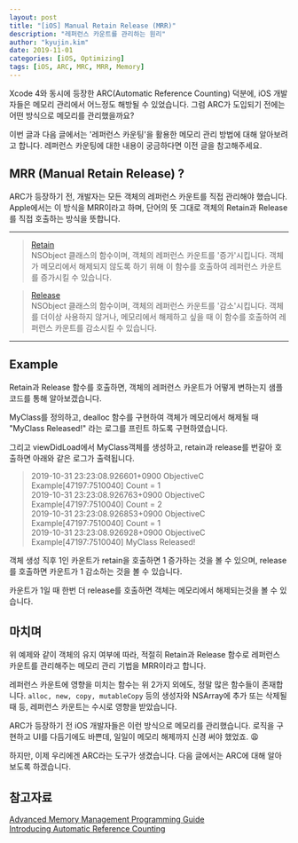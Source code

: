 ```yaml
---
layout: post
title: "[iOS] Manual Retain Release (MRR)"
description: "레퍼런스 카운트를 관리하는 원리"
author: "kyujin.kim"
date: 2019-11-01
categories: [iOS, Optimizing]
tags: [iOS, ARC, MRC, MRR, Memory]
---
```


Xcode 4와 동시에 등장한 ARC(Automatic Reference Counting) 덕분에, iOS 개발자들은 메모리 관리에서 어느정도 해방될 수 있었습니다. 그럼 ARC가 도입되기 전에는 어떤 방식으로 메모리를 관리했을까요? 

이번 글과 다음 글에서는 '레퍼런스 카운팅'을 활용한 메모리 관리 방법에 대해 알아보려고 합니다. 레퍼런스 카운팅에 대한 내용이 궁금하다면 이전 글을 참고해주세요.

## MRR (Manual Retain Release) ?
ARC가 등장하기 전, 개발자는 모든 객체의 레퍼런스 카운트를 직접 관리해야 했습니다. Apple에서는 이 방식을 MRR이라고 하며, 단어의 뜻 그대로 객체의 Retain과 Release를 직접 호출하는 방식을 뜻합니다.

---

> [Retain](https://developer.apple.com/documentation/objectivec/1418956-nsobject/1571946-retain)  
> NSObject 클래스의 함수이며, 객체의 레퍼런스 카운트를 '증가'시킵니다. 
> 객체가 메모리에서 해제되지 않도록 하기 위해 이 함수를 호출하여 레퍼런스 카운트를 증가시킬 수 있습니다.

> [Release](https://developer.apple.com/documentation/objectivec/1418956-nsobject/1571957-release?language=objc)  
> NSObject 클래스의 함수이며, 객체의 레퍼런스 카운트를 '감소'시킵니다. 
> 객체를 더이상 사용하지 않거나, 메모리에서 해제하고 싶을 때 이 함수를 호출하여 레퍼런스 카운트를 감소시킬 수 있습니다.

---

## Example
Retain과 Release 함수를 호출하면, 객체의 레퍼런스 카운트가 어떻게 변하는지 샘플 코드를 통해 알아보겠습니다.

<script src="https://gist.github.com/Mildwhale/4d06fc83f71c02eb50f2631ba5445e41.js"></script>

MyClass를 정의하고, dealloc 함수를 구현하여 객체가 메모리에서 해제될 때 "MyClass Released!" 라는 로그를 프린트 하도록 구현하였습니다.

그리고 viewDidLoad에서 MyClass객체를 생성하고, retain과 release를 번갈아 호출하면 아래와 같은 로그가 출력됩니다.

> 2019-10-31 23:23:08.926601+0900 ObjectiveC Example[47197:7510040] Count = 1  
> 2019-10-31 23:23:08.926763+0900 ObjectiveC Example[47197:7510040] Count = 2  
> 2019-10-31 23:23:08.926853+0900 ObjectiveC Example[47197:7510040] Count = 1  
> 2019-10-31 23:23:08.926928+0900 ObjectiveC Example[47197:7510040] MyClass Released!

객체 생성 직후 1인 카운트가 retain을 호출하면 1 증가하는 것을 볼 수 있으며, release를 호출하면 카운트가 1 감소하는 것을 볼 수 있습니다.

카운트가 1일 때 한번 더 release를 호출하면 객체는 메모리에서 해제되는것을 볼 수 있습니다.

## 마치며

위 예제와 같이 객체의 유지 여부에 따라, 적절히 Retain과 Release 함수로 레퍼런스 카운트를 관리해주는 메모리 관리 기법을 MRR이라고 합니다.

레퍼런스 카운트에 영향을 미치는 함수는 위 2가지 외에도, 정말 많은 함수들이 존재합니다. `alloc, new, copy, mutableCopy` 등의 생성자와 NSArray에 추가 또는 삭제될 때 등, 레퍼런스 카운트는 수시로 영향을 받았습니다.

ARC가 등장하기 전 iOS 개발자들은 이런 방식으로 메모리를 관리했습니다. 로직을 구현하고 UI를 다듬기에도 바쁜데, 일일이 메모리 해제까지 신경 써야 했었죠. 😩

하지만, 이제 우리에겐 ARC라는 도구가 생겼습니다. 다음 글에서는 ARC에 대해 알아보도록 하겠습니다.

## 참고자료
[Advanced Memory Management Programming Guide](https://developer.apple.com/library/archive/documentation/Cocoa/Conceptual/MemoryMgmt/Articles/MemoryMgmt.html)  
[Introducing Automatic Reference Counting](https://developer.apple.com/videos/play/wwdc2011/323/)

